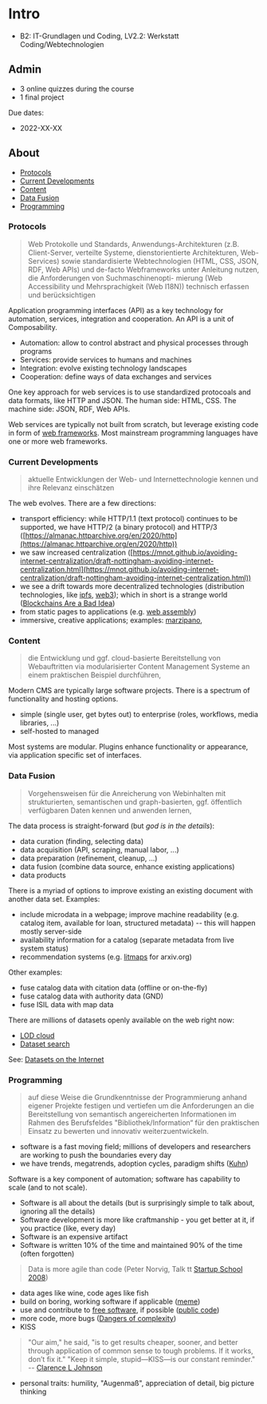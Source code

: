# Intro

* B2: IT-Grundlagen und Coding, LV2.2: Werkstatt Coding/Webtechnologien

## Admin

* 3 online quizzes during the course
* 1 final project

Due dates:

* 2022-XX-XX

## About

* [Protocols](#protocols)
* [Current Developments](#current-developments)
* [Content](#content)
* [Data Fusion](#data-fusion)
* [Programming](#programming)

### Protocols

> Web Protokolle und Standards, Anwendungs-Architekturen (z.B. Client-Server,
verteilte Systeme, dienstorientierte Architekturen, Web-Services) sowie
standardisierte Webtechnologien (HTML, CSS, JSON, RDF, Web APIs) und de-facto
Webframeworks unter Anleitung nutzen, die Anforderungen von Suchmaschinenopti-
mierung (Web Accessibility und Mehrsprachigkeit (Web I18N)) technisch erfassen
und berücksichtigen

Application programming interfaces (API) as a key technology for automation,
services, integration and cooperation. An API is a unit of Composability.

* Automation: allow to control abstract and physical processes through programs
* Services: provide services to humans and machines
* Integration: evolve existing technology landscapes
* Cooperation: define ways of data exchanges and services

One key approach for web services is to use standardized protocoals and data
formats, like HTTP and JSON. The human side: HTML, CSS. The machine side: JSON,
RDF, Web APIs.

Web services are typically not built from scratch, but leverage existing code in
form of [web frameworks](https://en.wikipedia.org/wiki/Web_framework). Most
mainstream programming languages have one or more web frameworks.

### Current Developments

> aktuelle Entwicklungen der Web- und Internettechnologie kennen und ihre
Relevanz einschätzen

The web evolves. There are a few directions:

* transport efficiency: while HTTP/1.1 (text protocol) continues to be
  supported, we have HTTP/2 (a binary protocol) and HTTP/3
  ([https://almanac.httparchive.org/en/2020/http](https://almanac.httparchive.org/en/2020/http))
* we saw increased centralization
  ([https://mnot.github.io/avoiding-internet-centralization/draft-nottingham-avoiding-internet-centralization.html](https://mnot.github.io/avoiding-internet-centralization/draft-nottingham-avoiding-internet-centralization.html))
* we see a drift towards more decentralized technologies (distribution
  technologies, like [ipfs](https://ipfs.io/),
  [web3](https://blog.cloudflare.com/what-is-web3/)); which in short is a
  strange world ([Blockchains Are a Bad Idea](https://www.youtube.com/watch?v=15RTC22Z2xI))
* from static pages to applications (e.g. [web assembly](https://developer.mozilla.org/en-US/docs/WebAssembly))
* immersive, creative applications; examples: [marzipano](https://www.marzipano.net/demos.html),

### Content

> die Entwicklung und ggf. cloud-basierte Bereitstellung von Webauftritten via
modularisierter Content Management Systeme an einem praktischen Beispiel
durchführen,

Modern CMS are typically large software projects. There is a spectrum of
functionality and hosting options.

* simple (single user, get bytes out) to enterprise (roles, workflows, media libraries, ...)
* self-hosted to managed

Most systems are modular. Plugins enhance functionality or appearance, via
application specific set of interfaces.

### Data Fusion

> Vorgehensweisen für die Anreicherung von Webinhalten mit
strukturierten, semantischen und graph-basierten, ggf. öffentlich verfügbaren
Daten kennen und anwenden lernen,

The data process is straight-forward (but *god is in the details*):

* data curation (finding, selecting data)
* data acquisition (API, scraping, manual labor, ...)
* data preparation (refinement, cleanup, ...)
* data fusion (combine data source, enhance existing applications)
* data products

There is a myriad of options to improve existing an existing document with
another data set. Examples:

* include microdata in a webpage; improve machine readability (e.g. catalog
  item, available for loan, structured metadata) -- this will happen mostly
server-side
* availability information for a catalog (separate metadata from live system status)
* recommendation systems (e.g. [litmaps](https://app.litmaps.co/?seedId=3174407535) for arxiv.org)

Other examples:

* fuse catalog data with citation data (offline or on-the-fly)
* fuse catalog data with authority data (GND)
* fuse ISIL data with map data

There are millions of datasets openly available on the web right now:

* [LOD cloud](https://lod-cloud.net/)
* [Dataset search](https://datasetsearch.research.google.com/)

See: [Datasets on the Internet](Datasets.md)


### Programming

> auf diese Weise die Grundkenntnisse der Programmierung anhand eigener
> Projekte festigen und vertiefen um die Anforderungen an die Bereitstellung
> von semantisch angereicherten Informationen im Rahmen des Berufsfeldes
> "Bibliothek/Information“ für den praktischen Einsatz zu bewerten und
> innovativ weiterzuentwickeln.

* software is a fast moving field; millions of developers and researchers are
  working to push the boundaries every day
* we have trends, megatrends, adoption cycles, paradigm shifts ([Kuhn](https://plato.stanford.edu/entries/thomas-kuhn/))

Software is a key component of automation; software has capability to scale
(and to not scale).

* Software is all about the details (but is surprisingly simple to talk about,
  ignoring all the details)
* Software development is more like craftmanship - you get better at it, if you
  practice (like, every day)
* Software is an expensive artifact
* Software is written 10% of the time and maintained 90% of the time (often forgotten)

> Data is more agile than code (Peter Norvig, Talk tt [Startup School
> 2008](https://www.youtube.com/watch?v=LNjJTgXujno))

* data ages like wine, code ages like fish
* build on boring, working software if applicable ([meme](https://img.devrant.com/devrant/rant/r_1838652_nvNdj.jpg))
* use and contribute to [free software](https://en.wikipedia.org/wiki/Free_software), if possible ([public code](https://publiccode.eu/))
* more code, more bugs ([Dangers of complexity](https://www.techrepublic.com/blog/it-security/the-danger-of-complexity-more-code-more-bugs/))
* KISS

> "Our aim," he said, "is to get results cheaper, sooner, and better through
> application of common sense to tough problems. If it works, don’t fix it."
> "Keep it simple, stupid—KISS—is our constant reminder." -- [Clarence L Johnson](http://www.nasonline.org/publications/biographical-memoirs/memoir-pdfs/johnson-clarence.pdf#page=13)

* personal traits: humility, "Augenmaß", appreciation of detail, big picture thinking

